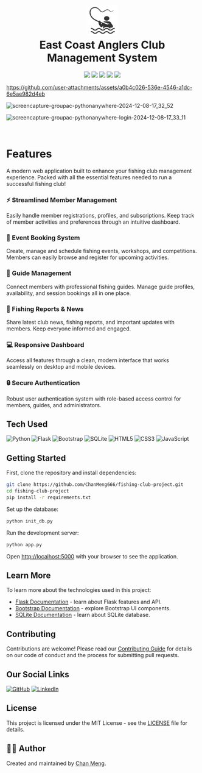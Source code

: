 <div align="center">
 <h1> <img src="/app/static/images/shipfishing.svg" width="80px"><br/>East Coast Anglers Club Management System</h1>
 <img src="https://img.shields.io/badge/python-3.9-blue"/>
 <img src="https://img.shields.io/badge/flask-2.0-brightgreen"/>
 <img src="https://img.shields.io/badge/bootstrap-5.0-purple"/>
 <img src="https://img.shields.io/badge/sqlite-3.0-orange"/>
 <img src="https://img.shields.io/badge/License-MIT-green"/>
</div>


https://github.com/user-attachments/assets/a0b4c026-536e-4546-a1dc-6e5ae982d4eb


![screencapture-groupac-pythonanywhere-2024-12-08-17_32_52](https://github.com/user-attachments/assets/e8ab9522-7b2d-4ea3-8687-aba0b774bcb7)

![screencapture-groupac-pythonanywhere-login-2024-12-08-17_33_11](https://github.com/user-attachments/assets/a777c8a2-b5a4-4c06-9d74-b42c9e5acb29)


<br/>

# Features
A modern web application built to enhance your fishing club management experience. Packed with all the essential features needed to run a successful fishing club!

### ⚡ Streamlined Member Management
Easily handle member registrations, profiles, and subscriptions. Keep track of member activities and preferences through an intuitive dashboard.

### 📅 Event Booking System
Create, manage and schedule fishing events, workshops, and competitions. Members can easily browse and register for upcoming activities.

### 👥 Guide Management
Connect members with professional fishing guides. Manage guide profiles, availability, and session bookings all in one place.

### 🎣 Fishing Reports & News
Share latest club news, fishing reports, and important updates with members. Keep everyone informed and engaged.

### 💻 Responsive Dashboard
Access all features through a clean, modern interface that works seamlessly on desktop and mobile devices.

### 🔒 Secure Authentication
Robust user authentication system with role-based access control for members, guides, and administrators.

## Tech Used
![Python](https://img.shields.io/badge/python-%2314354C.svg?style=for-the-badge&logo=python&logoColor=white)
![Flask](https://img.shields.io/badge/flask-%23000.svg?style=for-the-badge&logo=flask&logoColor=white)
![Bootstrap](https://img.shields.io/badge/bootstrap-%23563D7C.svg?style=for-the-badge&logo=bootstrap&logoColor=white)
![SQLite](https://img.shields.io/badge/sqlite-%2307405e.svg?style=for-the-badge&logo=sqlite&logoColor=white)
![HTML5](https://img.shields.io/badge/html5-%23E34F26.svg?style=for-the-badge&logo=html5&logoColor=white)
![CSS3](https://img.shields.io/badge/css3-%231572B6.svg?style=for-the-badge&logo=css3&logoColor=white)
![JavaScript](https://img.shields.io/badge/javascript-%23323330.svg?style=for-the-badge&logo=javascript&logoColor=%23F7DF1E)

## Getting Started

First, clone the repository and install dependencies:

```bash
git clone https://github.com/ChanMeng666/fishing-club-project.git
cd fishing-club-project
pip install -r requirements.txt
```

Set up the database:

```bash
python init_db.py
```

Run the development server:

```bash
python app.py
```

Open [http://localhost:5000](http://localhost:5000) with your browser to see the application.

## Learn More

To learn more about the technologies used in this project:

- [Flask Documentation](https://flask.palletsprojects.com/) - learn about Flask features and API.
- [Bootstrap Documentation](https://getbootstrap.com/docs/) - explore Bootstrap UI components.
- [SQLite Documentation](https://www.sqlite.org/docs.html) - learn about SQLite database.

## Contributing

Contributions are welcome! Please read our [Contributing Guide](CONTRIBUTING.md) for details on our code of conduct and the process for submitting pull requests.

## Our Social Links
[![GitHub](https://img.shields.io/badge/github-%23121011.svg?style=normal&logo=github&logoColor=white)](https://github.com/ChanMeng666)
[![LinkedIn](https://img.shields.io/badge/linkedin-%230077B5.svg?style=normal&logo=linkedin&logoColor=white)](https://www.linkedin.com/in/chanmeng666/)

## License

This project is licensed under the MIT License - see the [LICENSE](LICENSE) file for details.

## 🙋‍♀ Author

Created and maintained by [Chan Meng](https://github.com/ChanMeng666).
